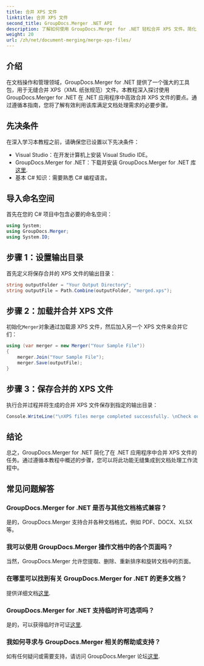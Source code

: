 ```yaml
---
title: 合并 XPS 文件
linktitle: 合并 XPS 文件
second_title: GroupDocs.Merger .NET API
description: 了解如何使用 GroupDocs.Merger for .NET 轻松合并 XPS 文件。简化 .NET 应用程序中的文档处理。
weight: 20
url: /zh/net/document-merging/merge-xps-files/
---
```

## 介绍
在文档操作和管理领域，GroupDocs.Merger for .NET 提供了一个强大的工具包，用于无缝合并 XPS（XML 纸张规范）文件。本教程深入探讨使用 GroupDocs.Merger for .NET 在 .NET 应用程序中高效合并 XPS 文件的要点。通过遵循本指南，您将了解有效利用该库满足文档处理需求的必要步骤。
## 先决条件
在深入学习本教程之前，请确保您已设置以下先决条件：
- Visual Studio：在开发计算机上安装 Visual Studio IDE。
-  GroupDocs.Merger for .NET：下载并安装 GroupDocs.Merger for .NET 库[这里](https://releases.groupdocs.com/merger/net/).
- 基本 C# 知识：需要熟悉 C# 编程语言。

## 导入命名空间
首先在您的 C# 项目中包含必要的命名空间：
```csharp
using System; 
using GroupDocs.Merger;
using System.IO;
```
## 步骤 1：设置输出目录
首先定义将保存合并的 XPS 文件的输出目录：
```csharp
string outputFolder = "Your Output Directory";
string outputFile = Path.Combine(outputFolder, "merged.xps");
```
## 步骤 2：加载并合并 XPS 文件
初始化`Merger`对象通过加载源 XPS 文件，然后加入另一个 XPS 文件来合并它们：
```csharp
using (var merger = new Merger("Your Sample File"))
{
    merger.Join("Your Sample File");
    merger.Save(outputFile);
}
```
## 步骤 3：保存合并的 XPS 文件
执行合并过程并将生成的合并 XPS 文件保存到指定的输出目录：
```csharp
Console.WriteLine("\nXPS files merge completed successfully. \nCheck output in {0}", outputFolder);
```

## 结论
总之，GroupDocs.Merger for .NET 简化了在 .NET 应用程序中合并 XPS 文件的任务。通过遵循本教程中概述的步骤，您可以将此功能无缝集成到文档处理工作流程中。

## 常见问题解答
### GroupDocs.Merger for .NET 是否与其他文档格式兼容？
是的，GroupDocs.Merger 支持合并各种文档格式，例如 PDF、DOCX、XLSX 等。
### 我可以使用 GroupDocs.Merger 操作文档中的各个页面吗？
当然，GroupDocs.Merger 允许您提取、删除、重新排序和旋转文档中的页面。
### 在哪里可以找到有关 GroupDocs.Merger for .NET 的更多文档？
提供详细文档[这里](https://tutorials.groupdocs.com/merger/net/).
### GroupDocs.Merger for .NET 支持临时许可选项吗？
是的，可以获得临时许可证[这里](https://purchase.groupdocs.com/temporary-license/).
### 我如何寻求与 GroupDocs.Merger 相关的帮助或支持？
如有任何疑问或需要支持，请访问 GroupDocs.Merger 论坛[这里](https://forum.groupdocs.com/c/merger/32).